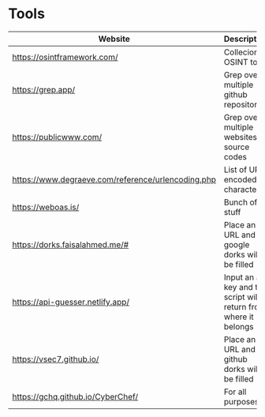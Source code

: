 # Tools

| Website | Description | 
| --- | --- |
| https://osintframework.com/ | Collecion of OSINT tools |
| https://grep.app/ | Grep over multiple github repositories | 
| https://publicwww.com/ | Grep over multiple websites source codes | 
| https://www.degraeve.com/reference/urlencoding.php | List of URL encoded characters | 
| https://weboas.is/ | Bunch of stuff | 
| https://dorks.faisalahmed.me/# | Place an URL and google dorks will be filled | 
| https://api-guesser.netlify.app/ | Input an api key and the script will return from where it belongs | 
| https://vsec7.github.io/ | Place an URL and github dorks will be filled |  
| https://gchq.github.io/CyberChef/ | For all purposes | 
